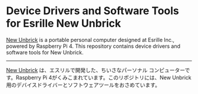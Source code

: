 # Device Drivers and Software Tools for Esrille New Unbrick

[New Unbrick](https://www.esrille.com/new-unbrick.html) is a portable personal computer designed at Esrille Inc., powered by Raspberry Pi 4. This repository contains device drivers and software tools for New Unbrick.

---

[New Unbrick](https://www.esrille.com/new-unbrick.html) は、エスリルで開発した、ちいさなパーソナル コンピューターです。Raspberry Pi 4がくみこまれています。このリポジトリには、New Unbrick用のデバイスドライバーとソフトウェアツールをおさめています。
